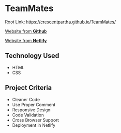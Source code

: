 # TeamMates

Root Link: https://crescentpartha.github.io/TeamMates/

[Website from __Github__](https://crescentpartha.github.io/TeamMates/index.html "Live Server Hosted by Github")

[Website from **Netlify**](https://teammates.netlify.app/ "Live Server on Netlify")

## Technology Used

* HTML
* CSS

## Project Criteria

* Cleaner Code
* Use Proper Comment
* Responsive Design
* Code Validation
* Cross Browser Support
* Deployment in Netlify
